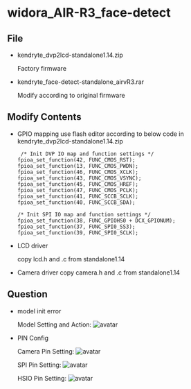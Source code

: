 # widora_AIR-R3_face-detect
## File
+ kendryte_dvp2lcd-standalone1.14.zip 

  Factory firmware
  
+ kendryte_face-detect-standalone_airvR3.rar

  Modify according to original firmware
  
## Modify Contents
+ GPIO mapping
  use flash editor according to below code in kendryte_dvp2lcd-standalone1.14.zip 
  
  ~~~
   /* Init DVP IO map and function settings */
  fpioa_set_function(42, FUNC_CMOS_RST);
  fpioa_set_function(13, FUNC_CMOS_PWDN);
  fpioa_set_function(46, FUNC_CMOS_XCLK);
  fpioa_set_function(43, FUNC_CMOS_VSYNC);
  fpioa_set_function(45, FUNC_CMOS_HREF);
  fpioa_set_function(47, FUNC_CMOS_PCLK);
  fpioa_set_function(41, FUNC_SCCB_SCLK);
  fpioa_set_function(40, FUNC_SCCB_SDA);

  /* Init SPI IO map and function settings */
  fpioa_set_function(38, FUNC_GPIOHS0 + DCX_GPIONUM);
  fpioa_set_function(37, FUNC_SPI0_SS3);
  fpioa_set_function(39, FUNC_SPI0_SCLK);
  ~~~
+ LCD driver

  copy lcd.h and .c from standalone1.14
  
+ Camera driver
  copy camera.h and .c from standalone1.14
## Question
+ model init error

  Model Setting and Action:  ![avatar](https://github.com/bluejazzCHN/widora_AIR-R3_face-detect/blob/master/kmodel_config.jpg)
  
+ PIN Config

  Camera Pin Setting:  ![avatar](https://github.com/bluejazzCHN/widora_AIR-R3_face-detect/blob/master/DVP_pin_config.jpg)
  
  SPI Pin Setting:  ![avatar](https://github.com/bluejazzCHN/widora_AIR-R3_face-detect/blob/master/SPI_pin_config.jpg)
  
  HSIO Pin Setting:  ![avatar](https://github.com/bluejazzCHN/widora_AIR-R3_face-detect/blob/master/GPIO_pin_config.jpg)

